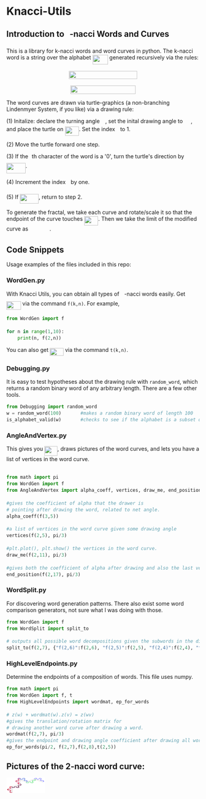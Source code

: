 # Knacci-Utils
## Introduction to <img src="/tex/63bb9849783d01d91403bc9a5fea12a2.svg?invert_in_darkmode&sanitize=true&sanitize=true" align=middle width=9.075367949999992pt height=22.831056599999986pt/>-nacci Words and Curves
This is a library for k-nacci words and word curves in python.
The k-nacci word is a string over the alphabet <img src="/tex/f2fa7155e973c035d80aa7aa0b483d0f.svg?invert_in_darkmode&sanitize=true&sanitize=true&sanitize=true&sanitize=true" align=middle width=40.18272059999999pt height=24.65753399999998pt/> generated recursively via the rules:

<p align="center"><img src="/tex/86a1c703632dc6fa5ac0815e8d219aba.svg?invert_in_darkmode&sanitize=true&sanitize=true&sanitize=true&sanitize=true" align=middle width=178.09934669999998pt height=20.6229144pt/></p>

<p align="center"><img src="/tex/ca99b418bd1b70837cb0187a1dbc8966.svg?invert_in_darkmode&sanitize=true&sanitize=true&sanitize=true&sanitize=true" align=middle width=170.06911019999998pt height=22.127716049999997pt/></p>

The word curves are drawn via turtle-graphics (a non-branching Lindenmyer System, if you like) via a drawing rule:

  (1) Initalize: declare the turning angle <img src="/tex/c745b9b57c145ec5577b82542b2df546.svg?invert_in_darkmode&sanitize=true&sanitize=true&sanitize=true" align=middle width=10.57650494999999pt height=14.15524440000002pt/>, set the inital drawing angle to <img src="/tex/1444c1b272ccbb529a05e07463acf386.svg?invert_in_darkmode&sanitize=true&sanitize=true&sanitize=true" align=middle width=17.06819399999999pt height=14.15524440000002pt/>, and place the turtle on <img src="/tex/e660f3b58b414524ec6f827411021073.svg?invert_in_darkmode&sanitize=true&sanitize=true&sanitize=true" align=middle width=36.52973609999999pt height=24.65753399999998pt/>. Set the index <img src="/tex/77a3b857d53fb44e33b53e4c8b68351a.svg?invert_in_darkmode&sanitize=true&sanitize=true&sanitize=true" align=middle width=5.663225699999989pt height=21.68300969999999pt/> to 1.

  (2) Move the turtle forward one step.

  (3) If the <img src="/tex/77a3b857d53fb44e33b53e4c8b68351a.svg?invert_in_darkmode&sanitize=true&sanitize=true&sanitize=true" align=middle width=5.663225699999989pt height=21.68300969999999pt/>th character of the word is a '0', turn the turtle's direction by <img src="/tex/9037305912841572c9ac50f054fed4fe.svg?invert_in_darkmode&sanitize=true&sanitize=true&sanitize=true" align=middle width=49.83937694999999pt height=27.15900329999998pt/>.

  (4) Increment the index <img src="/tex/77a3b857d53fb44e33b53e4c8b68351a.svg?invert_in_darkmode&sanitize=true&sanitize=true&sanitize=true" align=middle width=5.663225699999989pt height=21.68300969999999pt/> by one.

  (5) If <img src="/tex/d68a336214fdd11b1c8b0fa26a9d3b43.svg?invert_in_darkmode&sanitize=true&sanitize=true&sanitize=true" align=middle width=48.924151649999985pt height=24.65753399999998pt/>, return to step 2.

To generate the fractal, we take each curve and rotate/scale it so that the endpoint of the curve touches <img src="/tex/1e5ba49ae6981862f61b4d510dcf29af.svg?invert_in_darkmode&sanitize=true&sanitize=true&sanitize=true" align=middle width=36.52973609999999pt height=24.65753399999998pt/>. Then we take the limit of the modified curve as <img src="/tex/5b1d0e6cb391219b21d53d5848fe80a9.svg?invert_in_darkmode&sanitize=true&sanitize=true&sanitize=true" align=middle width=51.87587954999999pt height=14.15524440000002pt/>.

## Code Snippets
Usage examples of the files included in this repo:

### WordGen.py

With Knacci Utils, you can obtain all types of <img src="/tex/63bb9849783d01d91403bc9a5fea12a2.svg?invert_in_darkmode&sanitize=true&sanitize=true" align=middle width=9.075367949999992pt height=22.831056599999986pt/>-nacci words easily. Get <img src="/tex/8bf47a184625f8d124ae8f140f572f17.svg?invert_in_darkmode&sanitize=true&sanitize=true" align=middle width=37.61820479999999pt height=22.831056599999986pt/> via the command `f(k,n)`. For example,

```python
from WordGen import f

for n in range(1,10):
    print(n, f(2,n))
  ```
  
 You can also get <img src="/tex/a0d7950f40d86754b91c430dde7e0094.svg?invert_in_darkmode&sanitize=true&sanitize=true" align=middle width=35.50631534999999pt height=20.221802699999984pt/> via the command `t(k,n)`.
 
 ### Debugging.py
 
 It is easy to test hypotheses about the drawing rule with `random_word`, which returns a random binary word of any arbitrary length. There are a few other tools.
 ```python
 from Debugging import random_word
 w = random_word(100)       #makes a random binary word of length 100
 is_alphabet_valid(w)       #checks to see if the alphabet is a subset of {'0','1'}
 ```
 
 ### AngleAndVertex.py
This gives you <img src="/tex/f031da32bd07d67f527ef5841e8436fe.svg?invert_in_darkmode&sanitize=true" align=middle width=33.68543309999999pt height=24.65753399999998pt/>, draws pictures of the word curves, and lets you have a list of vertices in the word curve.
  ```python
  
 from math import pi
 from WordGen import f
 from AngleAndVertex import alpha_coeff, vertices, draw_me, end_position
 
 #gives the coefficient of alpha that the drawer is 
 # pointing after drawing the word, related to net angle.
 alpha_coeff(f(3,5))
 
 #a list of vertices in the word curve given some drawing angle
 vertices(f(2,5), pi/3)
 
 #plt.plot(), plt.show() the vertices in the word curve.
 draw_me(f(2,11), pi/3)    
 
 #gives both the coefficient of alpha after drawing and also the last vertex in the word curve
 end_position(f(2,17), pi/3)      
 ```
 
 ### WordSplit.py
 For discovering word generation patterns. There also exist some word comparison generators, not sure what I was doing with those.
 
 ```python
 from WordGen import f
 from WordSplit import split_to
 
 # outputs all possible word decompositions given the subwords in the dict.
 split_to(f(2,7), {"f(2,6)":f(2,6), "f(2,5)":f(2,5), "f(2,4)":f(2,4), "f(2,3)":f(2,3)}) 
 ```
 
 ### HighLevelEndpoints.py
 Determine the endpoints of a composition of words. This file uses numpy.
 ```python
 from math import pi
 from WordGen import f, t
 from HighLevelEndpoints import wordmat, ep_for_words
 
 # z(w) + wordmat(w).z(v) = z(wv)
 #gives the translation/rotation matrix for 
 # drawing another word curve after drawing a word.
 wordmat(f(2,7), pi/3) 
 #gives the endpoint and drawing angle coefficient after drawing all words given.
 ep_for_words(pi/2, f(2,7),f(2,8),t(2,5)) 
 ```
 
 ## Pictures of the 2-nacci word curve:
 <img src="per2nacci_15.png" align=middle width=100pt height=40pt/>
